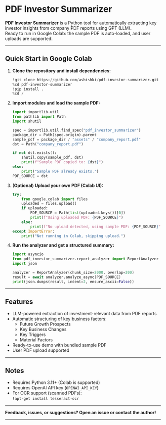 #  PDF Investor Summarizer

**PDF Investor Summarizer** is a Python tool for automatically extracting key investor insights from company PDF reports using GPT (LLM).  
Ready to run in Google Colab: the sample PDF is auto-loaded, and user uploads are supported.

---

##  Quick Start in Google Colab

1. **Clone the repository and install dependencies:**
    ```python
    !git clone https://github.com/ashishki/pdf-investor-summarizer.git
    %cd pdf-investor-summarizer
    !pip install .
    %cd /
    ```

2. **Import modules and load the sample PDF:**
    ```python
    import importlib.util
    from pathlib import Path
    import shutil

    spec = importlib.util.find_spec("pdf_investor_summarizer")
    package_dir = Path(spec.origin).parent
    sample_pdf = package_dir / "assets" / "company_report.pdf"
    dst = Path("company_report.pdf")

    if not dst.exists():
        shutil.copy(sample_pdf, dst)
        print(f"Sample PDF copied to: {dst}")
    else:
        print("Sample PDF already exists.")
    PDF_SOURCE = dst
    ```

3. **(Optional) Upload your own PDF (Colab UI):**
    ```python
    try:
        from google.colab import files
        uploaded = files.upload()
        if uploaded:
            PDF_SOURCE = Path(list(uploaded.keys())[0])
            print(f"Using uploaded PDF: {PDF_SOURCE}")
        else:
            print(f"No upload detected, using sample PDF: {PDF_SOURCE}")
    except ImportError:
        print("Not running in Colab, skipping upload.")
    ```

4. **Run the analyzer and get a structured summary:**
    ```python
    import asyncio
    from pdf_investor_summarizer.report_analyzer import ReportAnalyzer
    import json

    analyzer = ReportAnalyzer(chunk_size=2000, overlap=200)
    result = await analyzer.analyze_async(PDF_SOURCE)
    print(json.dumps(result, indent=2, ensure_ascii=False))
    ```

---

##  Features

- LLM-powered extraction of investment-relevant data from PDF reports
- Automatic structuring of key business factors:
    - Future Growth Prospects
    - Key Business Changes
    - Key Triggers
    - Material Factors
- Ready-to-use demo with bundled sample PDF
- User PDF upload supported

---

##  Notes

- Requires Python 3.11+ (Colab is supported)
- Requires OpenAI API key (`OPENAI_API_KEY`)
- For OCR support (scanned PDFs):  
  `!apt-get install tesseract-ocr`

---

**Feedback, issues, or suggestions? Open an issue or contact the author!**

---

